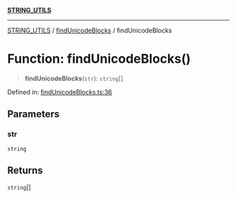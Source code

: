 [**STRING_UTILS**](../../README.md)

***

[STRING_UTILS](../../README.md) / [findUnicodeBlocks](../README.md) / findUnicodeBlocks

# Function: findUnicodeBlocks()

> **findUnicodeBlocks**(`str`): `string`[]

Defined in: [findUnicodeBlocks.ts:36](https://github.com/dailker/everyutil/blob/acf16940f3e607b618e84e164891e8ae03e0a446/src/string/findUnicodeBlocks.ts#L36)

## Parameters

### str

`string`

## Returns

`string`[]
